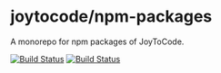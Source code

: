 # joytocode/npm-packages

A monorepo for npm packages of JoyToCode.

[![Build Status](https://ci.appveyor.com/api/projects/status/0m0fatccmt5ybjny?svg=true)](https://ci.appveyor.com/project/joytocode/npm-packages)
[![Build Status](https://travis-ci.org/joytocode/npm-packages.svg)](https://travis-ci.org/joytocode/npm-packages)
